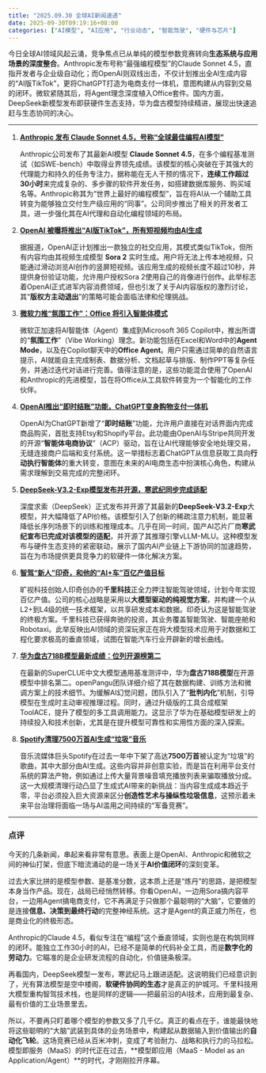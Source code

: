 ```yaml
---
title: "2025.09.30 全球AI新闻速递"
date: 2025-09-30T09:19:16+08:00
categories: ["AI模型", "AI应用", "行业动态", "智能驾驶", "硬件与芯片"]
---
```


今日全球AI领域风起云涌，竞争焦点已从单纯的模型参数竞赛转向**生态系统与应用场景的深度整合**。Anthropic发布号称“最强编程模型”的Claude Sonnet 4.5，直指开发者与企业级自动化；而OpenAI则双线出击，不仅计划推出全AI生成内容的“AI版TikTok”，更将ChatGPT打造为电商支付一体机，意图构建从内容到交易的闭环。微软紧随其后，将Agent理念深度植入Office套件。国内方面，DeepSeek新模型发布即获硬件生态支持，华为盘古模型持续精进，展现出快速追赶与生态协同的决心。

---

1.  [**Anthropic 发布 Claude Sonnet 4.5，号称“全球最佳编程AI模型”**](https://arstechnica.com/ai/2025/09/anthropic-says-its-new-ai-model-maintained-focus-for-30-hours-on-multistep-tasks/)

    Anthropic公司发布了其最新AI模型 **Claude Sonnet 4.5**，在多个编程基准测试（如SWE-bench）中取得业界领先成绩。该模型的核心突破在于其强大的代理能力和持久的任务专注力，据称能在无人干预的情况下，**连续工作超过30小时**来完成复杂的、多步骤的软件开发任务，如搭建数据库服务、购买域名等。Anthropic称其为“世界上最好的编程模型”，旨在将AI从一个辅助工具转变为能够独立交付生产级应用的“同事”。公司同步推出了相关的开发者工具，进一步强化其在AI代理和自动化编程领域的布局。


2.  [**OpenAI 被曝将推出“AI版TikTok”，所有短视频均由AI生成**](https://www.ithome.com/0/886/780.htm)

    据报道，OpenAI正计划推出一款独立的社交应用，其模式类似TikTok，但所有内容均由其视频生成模型 **Sora 2** 实时生成。用户将无法上传本地视频，只能通过滑动浏览AI创作的竖屏短视频。该应用生成的视频长度不超过10秒，并提供身份验证功能，允许用户授权Sora 2使用自己的肖像进行创作。此举标志着OpenAI正式进军内容消费领域，但也引发了关于AI内容版权的激烈讨论，其“**版权方主动退出**”的策略可能会面临法律和伦理挑战。


3.  [**微软力推“氛围工作”：Office 将引入智能体模式**](https://www.ithome.com/0/886/786.htm)

    微软正加速将AI智能体（Agent）集成到Microsoft 365 Copilot中，推出所谓的“**氛围工作**”（Vibe Working）理念。新功能包括在Excel和Word中的**Agent Mode**，以及在Copilot聊天中的**Office Agent**。用户只需通过简单的自然语言提示，AI就能自主完成制表、数据分析、文档起草与排版、制作PPT等复杂任务，并通过迭代对话进行完善。值得注意的是，这些功能混合使用了OpenAI和Anthropic的先进模型，旨在将Office从工具软件转变为一个智能化的工作伙伴。


4.  [**OpenAI推出“即时结账”功能，ChatGPT变身购物支付一体机**](https://www.ithome.com/0/886/769.htm)

    OpenAI为ChatGPT新增了“**即时结账**”功能，允许用户直接在对话界面内完成商品购买，首批支持Etsy和Shopify平台。此功能由OpenAI与Stripe共同开发的开源“**智能体电商协议**”（ACP）驱动，旨在让AI代理能够安全地处理交易，无缝连接商户后端和支付系统。这一举措标志着ChatGPT从信息获取工具向**行动执行智能体**的重大转变，意图在未来的AI电商生态中扮演核心角色，构建从需求理解到交易完成的完整闭环。


5.  [**DeepSeek-V3.2-Exp模型发布并开源，寒武纪同步完成适配**](https://www.ithome.com/0/886/779.htm)

    深度求索（DeepSeek）正式发布并开源了其最新的**DeepSeek-V3.2-Exp**大模型，并大幅降低了API价格。该模型引入了创新的稀疏注意力机制，能显著降低长序列场景下的训练和推理成本。几乎在同一时间，国产AI芯片厂商**寒武纪宣布已完成对该模型的适配**，并开源了其推理引擎vLLM-MLU。这种模型发布与硬件生态支持的紧密联动，展示了国内AI产业链上下游协同的加速趋势，旨在为市场提供更具竞争力的软硬件一体化解决方案。


6.  [**智驾“新人”印奇，和他的“AI+车”百亿产值目标**](https://36kr.com/p/3487609918086025?f=rss)

    旷视科技创始人印奇创办的**千里科技**正全力押注智能驾驶领域，计划今年实现百亿产值。公司的核心战略是采用以**大模型驱动的纯视觉方案**，并构建一个从L2+到L4级的统一技术框架，以共享研发成本和数据。印奇认为这是智能驾驶的终极方案。千里科技已获得奔驰的投资，其业务覆盖智能驾驶、智能座舱和Robotaxi。此举反映出AI领域的资深玩家正在将大模型技术应用于对数据和工程化要求极高的垂直领域，试图在智能汽车行业开辟新的增长曲线。


7.  [**华为盘古718B模型最新成绩：位列开源榜第二**](https://www.ithome.com/0/886/760.htm)

    在最新的SuperCLUE中文大模型通用基准测评中，华为**盘古718B模型**在开源模型中排名第二。openPangu团队详细介绍了其在数据构建、训练方法和微调方案上的技术细节。为缓解AI幻觉问题，团队引入了“**批判内化**”机制，引导模型在生成时主动审视推理过程。同时，通过升级版的工具合成框架ToolACE，提升了模型的多工具调用能力。这显示了华为在基础模型研发上的持续投入和技术创新，尤其是在提升模型可靠性和实用性方面的深入探索。


8.  [**Spotify清理7500万首AI生成“垃圾”音乐**](https://ai2people.com/spotify-purges-75-million-fake-tracks-as-ai-floods-music-industry/)

    音乐流媒体巨头Spotify在过去一年中下架了高达**7500万首**被认定为“垃圾”的歌曲，其中大部分由AI生成。这些内容并非创意实验，而是旨在利用平台支付系统的算法产物，例如通过上传大量背景噪音填充播放列表来骗取播放分成。这一大规模清理行动凸显了生成式AI带来的新挑战：当内容生成成本趋近于零，平台必须投入巨大资源来区分**创造性艺术与操纵性垃圾信息**，这预示着未来平台治理将面临一场与AI滥用之间持续的“军备竞赛”。

---

### 点评

今天的几条新闻，串起来看非常有意思。表面上是OpenAI、Anthropic和微软之间的神仙打架，但底下暗流涌动的是一场关于**AI价值闭环**的深刻变革。

过去大家比拼的是模型参数、是基准分数，这本质上还是“炼丹”的思路，是把模型本身当作产品。现在，战局已经悄然转移。你看OpenAI，一边用Sora搞内容平台，一边用Agent搞电商支付，它不再满足于只做那个最聪明的“大脑”，它要做的是连接**信息、决策到最终行动**的完整神经系统。这才是Agent的真正威力所在，也是商业化的终极形态。

Anthropic的Claude 4.5，看似专注在“编程”这个垂直领域，实则也是在构筑同样的闭环。能独立工作30小时的AI，已经不是简单的代码补全工具，而是**数字化的劳动力**。它瞄准的是企业研发流程的自动化，价值链条极深。

再看国内，DeepSeek模型一发布，寒武纪马上跟进适配。这说明我们已经意识到了，光有算法模型是空中楼阁，**软硬件协同的生态**才是真正的护城河。千里科技用大模型重构智驾技术栈，也是同样的逻辑——把最前沿的AI技术，应用到最复杂、最有价值的工业场景里去。

所以，不要再只盯着哪个模型的参数又多了几千亿。真正的看点在于，谁能最快地将这些聪明的“大脑”武装到具体的业务场景中，构建起从数据输入到价值输出的**自动化飞轮**。这场竞赛已经从百米冲刺，变成了考验耐力、战略和执行力的马拉松。模型即服务（MaaS）的时代正在过去，**模型即应用（MaaS - Model as an Application/Agent）**的时代，才刚刚拉开序幕。